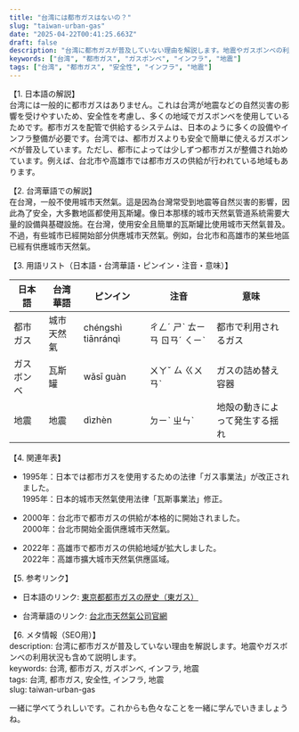 ```yaml
---
title: "台湾には都市ガスはないの？"
slug: "taiwan-urban-gas"
date: "2025-04-22T00:41:25.663Z"
draft: false
description: "台湾に都市ガスが普及していない理由を解説します。地震やガスボンベの利用状況も含めて説明します。"
keywords: ["台湾", "都市ガス", "ガスボンベ", "インフラ", "地震"]
tags: ["台湾", "都市ガス", "安全性", "インフラ", "地震"]
---
```


【1. 日本語の解説】  
台湾には一般的に都市ガスはありません。これは台湾が地震などの自然災害の影響を受けやすいため、安全性を考慮し、多くの地域でガスボンベを使用しているためです。都市ガスを配管で供給するシステムは、日本のように多くの設備やインフラ整備が必要です。台湾では、都市ガスよりも安全で簡単に使えるガスボンベが普及しています。ただし、都市によっては少しずつ都市ガスが整備され始めています。例えば、台北市や高雄市では都市ガスの供給が行われている地域もあります。

【2. 台湾華語での解説】  
在台灣，一般不使用城市天然氣。這是因為台灣常受到地震等自然災害的影響，因此為了安全，大多數地區都使用瓦斯罐。像日本那樣的城市天然氣管道系統需要大量的設備與基礎設施。在台灣，使用安全且簡單的瓦斯罐比使用城市天然氣普及。不過，有些城市已經開始部分供應城市天然氣。例如，台北市和高雄市的某些地區已經有供應城市天然氣。

【3. 用語リスト（日本語・台湾華語・ピンイン・注音・意味）】  

| 日本語   | 台湾華語     | ピンイン      | 注音     | 意味               |
|----------|--------------|---------------|----------|------------------|
| 都市ガス | 城市天然氣   | chéngshì tiānránqì | ㄔㄥˊ ㄕˋ ㄊㄧㄢ ㄖㄢˊ ㄑㄧˋ | 都市で利用されるガス |
| ガスボンベ | 瓦斯罐       | wǎsī guàn     | ㄨㄚˇ ㄙ ㄍㄨㄢˋ | ガスの詰め替え容器 |
| 地震     | 地震       | dìzhèn        | ㄉㄧˋ ㄓㄣˋ | 地殻の動きによって発生する揺れ |

【4. 関連年表】  

- 1995年：日本では都市ガスを使用するための法律「ガス事業法」が改正されました。  
  1995年：日本的城市天然氣使用法律「瓦斯事業法」修正。

- 2000年：台北市で都市ガスの供給が本格的に開始されました。  
  2000年：台北市開始全面供應城市天然氣。

- 2022年：高雄市で都市ガスの供給地域が拡大しました。  
  2022年：高雄市擴大城市天然氣供應區域。

【5. 参考リンク】  

- 日本語のリンク: [東京都都市ガスの歴史（東ガス）](https://www.tokyogas.co.jp/)
  
- 台湾華語のリンク: [台北市天然氣公司官網](https://www.taipeigas.com.tw/)

【6. メタ情報（SEO用）】  
description: 台湾に都市ガスが普及していない理由を解説します。地震やガスボンベの利用状況も含めて説明します。  
keywords: 台湾, 都市ガス, ガスボンベ, インフラ, 地震  
tags: 台湾, 都市ガス, 安全性, インフラ, 地震  
slug: taiwan-urban-gas

一緒に学べてうれしいです。これからも色々なことを一緒に学んでいきましょうね。